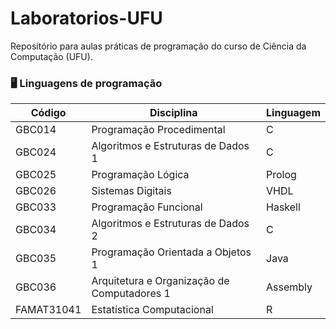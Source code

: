 # Laboratorios-UFU
Repositório para aulas práticas de programação do curso de Ciência da Computação (UFU).

### 🖥️ Linguagens de programação

| **Código** | **Disciplina** | **Linguagem** |
|--------|------------|-----------|
| GBC014 | Programação Procedimental | C |
| GBC024 | Algoritmos e Estruturas de Dados 1 | C |
| GBC025 | Programação Lógica | Prolog |
| GBC026 | Sistemas Digitais | VHDL |
| GBC033 | Programação Funcional | Haskell |
| GBC034 | Algoritmos e Estruturas de Dados 2 | C |
| GBC035 | Programação Orientada a Objetos 1 | Java |
| GBC036 | Arquitetura e Organização de Computadores 1 | Assembly |
| FAMAT31041 | Estatística Computacional | R |
